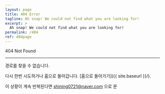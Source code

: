 ```yaml
---
layout: page
title: 404 Error
tagline: Ah snap! We could not find what you are looking for!
excerpt: >
  Ah snap! We could not find what you are looking for!
permalink: /404
ref: 404page
---
```


404 Not Found 

------

경로를 찾을 수 없습니다.

다시 한번 시도하거나 홈으로 돌아갑니다. [홈으로 돌아가기]({{ site.baseurl }}/).

이 상황이 계속 반복된다면 shining0721@naver.com 으로 문
